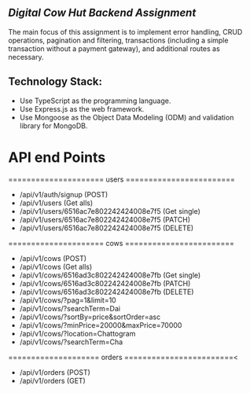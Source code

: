 <h2 class="code-line" data-line-start=2 data-line-end=3 ><a id="_Digital_Cow_Hut_Backend_Assignment__2"></a><em>Digital Cow Hut Backend Assignment</em></h2>
<p class="has-line-data" data-line-start="3" data-line-end="4">The main focus of this assignment is to implement error handling, CRUD operations, pagination and filtering, transactions (including a simple transaction without a payment gateway), and additional routes as necessary.</p>
<h2 class="code-line" data-line-start=5 data-line-end=6 ><a id="Technology_Stack_5"></a>Technology Stack:</h2>
<ul>
<li class="has-line-data" data-line-start="6" data-line-end="7">Use TypeScript as the programming language.</li>
<li class="has-line-data" data-line-start="7" data-line-end="8">Use Express.js as the web framework.</li>
<li class="has-line-data" data-line-start="8" data-line-end="10">Use Mongoose as the Object Data Modeling (ODM) and validation library for MongoDB.</li>
</ul>
<h1 class="code-line" data-line-start=10 data-line-end=11 ><a id="API_end_Points_10"></a>API end Points</h1>
<p class="has-line-data" data-line-start="24" data-line-end="25">===================== users ========================</p>
<ul>
<li class="has-line-data" data-line-start="25" data-line-end="26">/api/v1/auth/signup (POST)</li>
<li class="has-line-data" data-line-start="26" data-line-end="27">/api/v1/users (Get alls)</li>
<li class="has-line-data" data-line-start="27" data-line-end="28">/api/v1/users/6516ac7e802242424008e7f5 (Get single)</li>
<li class="has-line-data" data-line-start="28" data-line-end="29">/api/v1/users/6516ac7e802242424008e7f5 (PATCH)</li>
<li class="has-line-data" data-line-start="29" data-line-end="31">/api/v1/users/6516ac7e802242424008e7f5 (DELETE)</li>
</ul>
<p class="has-line-data" data-line-start="11" data-line-end="12">===================== cows ========================</p>
<ul>
<li class="has-line-data" data-line-start="12" data-line-end="13">/api/v1/cows (POST)</li>
<li class="has-line-data" data-line-start="13" data-line-end="14">/api/v1/cows (Get alls)</li>
<li class="has-line-data" data-line-start="14" data-line-end="15">/api/v1/cows/6516ad3c802242424008e7fb (Get single)</li>
<li class="has-line-data" data-line-start="15" data-line-end="16">/api/v1/cows/6516ad3c802242424008e7fb (PATCH)</li>
<li class="has-line-data" data-line-start="16" data-line-end="17">/api/v1/cows/6516ad3c802242424008e7fb (DELETE)</li>
<li class="has-line-data" data-line-start="17" data-line-end="18">/api/v1/cows/?pag=1&amp;limit=10</li>
<li class="has-line-data" data-line-start="18" data-line-end="19">/api/v1/cows/?searchTerm=Dai</li>
<li class="has-line-data" data-line-start="19" data-line-end="20">/api/v1/cows/?sortBy=price&amp;sortOrder=asc</li>
<li class="has-line-data" data-line-start="20" data-line-end="21">/api/v1/cows/?minPrice=20000&amp;maxPrice=70000</li>
<li class="has-line-data" data-line-start="21" data-line-end="22">/api/v1/cows/?location=Chattogram</li>
<li class="has-line-data" data-line-start="22" data-line-end="24">/api/v1/cows/?searchTerm=Cha</li>
</ul>
<p class="has-line-data" data-line-start="31" data-line-end="32">==================== orders ========================&lt;</p>
<ul>
<li class="has-line-data" data-line-start="32" data-line-end="33">/api/v1/orders (POST)</li>
<li class="has-line-data" data-line-start="32" data-line-end="33">/api/v1/orders (GET)</li>
</ul>
